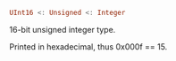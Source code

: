 ```julia
UInt16 <: Unsigned <: Integer
```

16-bit unsigned integer type.

Printed in hexadecimal, thus 0x000f == 15.
